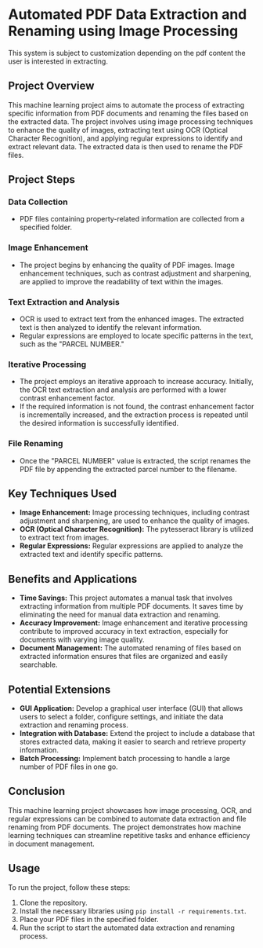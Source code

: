 # Automated PDF Data Extraction and Renaming using Image Processing

This system is subject to customization depending on the pdf content the user is interested in extracting.

## Project Overview

This machine learning project aims to automate the process of extracting specific information from PDF documents and renaming the files based on the extracted data. The project involves using image processing techniques to enhance the quality of images, extracting text using OCR (Optical Character Recognition), and applying regular expressions to identify and extract relevant data. The extracted data is then used to rename the PDF files.

## Project Steps

### Data Collection

- PDF files containing property-related information are collected from a specified folder.

### Image Enhancement

- The project begins by enhancing the quality of PDF images. Image enhancement techniques, such as contrast adjustment and sharpening, are applied to improve the readability of text within the images.

### Text Extraction and Analysis

- OCR is used to extract text from the enhanced images. The extracted text is then analyzed to identify the relevant information.
- Regular expressions are employed to locate specific patterns in the text, such as the "PARCEL NUMBER."

### Iterative Processing

- The project employs an iterative approach to increase accuracy. Initially, the OCR text extraction and analysis are performed with a lower contrast enhancement factor.
- If the required information is not found, the contrast enhancement factor is incrementally increased, and the extraction process is repeated until the desired information is successfully identified.

### File Renaming

- Once the "PARCEL NUMBER" value is extracted, the script renames the PDF file by appending the extracted parcel number to the filename.

## Key Techniques Used

- **Image Enhancement:** Image processing techniques, including contrast adjustment and sharpening, are used to enhance the quality of images.
- **OCR (Optical Character Recognition):** The pytesseract library is utilized to extract text from images.
- **Regular Expressions:** Regular expressions are applied to analyze the extracted text and identify specific patterns.

## Benefits and Applications

- **Time Savings:** This project automates a manual task that involves extracting information from multiple PDF documents. It saves time by eliminating the need for manual data extraction and renaming.
- **Accuracy Improvement:** Image enhancement and iterative processing contribute to improved accuracy in text extraction, especially for documents with varying image quality.
- **Document Management:** The automated renaming of files based on extracted information ensures that files are organized and easily searchable.

## Potential Extensions

- **GUI Application:** Develop a graphical user interface (GUI) that allows users to select a folder, configure settings, and initiate the data extraction and renaming process.
- **Integration with Database:** Extend the project to include a database that stores extracted data, making it easier to search and retrieve property information.
- **Batch Processing:** Implement batch processing to handle a large number of PDF files in one go.

## Conclusion

This machine learning project showcases how image processing, OCR, and regular expressions can be combined to automate data extraction and file renaming from PDF documents. The project demonstrates how machine learning techniques can streamline repetitive tasks and enhance efficiency in document management.

## Usage

To run the project, follow these steps:

1. Clone the repository.
2. Install the necessary libraries using `pip install -r requirements.txt`.
3. Place your PDF files in the specified folder.
4. Run the script to start the automated data extraction and renaming process.
